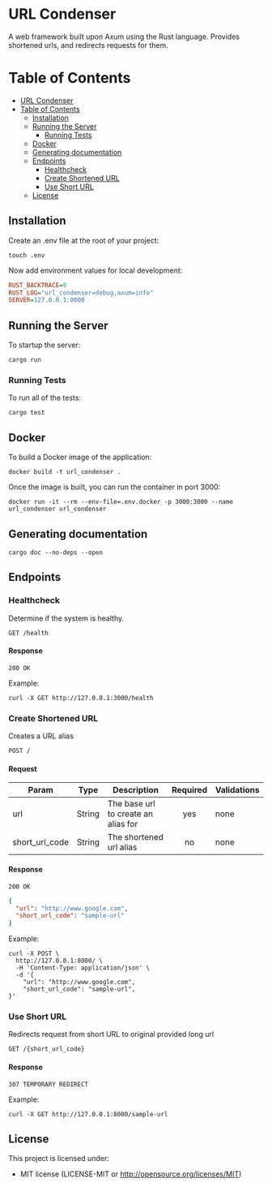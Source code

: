 # URL Condenser

A web framework built upon Axum using the Rust language.
Provides shortened urls, and redirects requests for them.

# Table of Contents

- [URL Condenser](#url-condenser)
- [Table of Contents](#table-of-contents)
  - [Installation](#installation)
  - [Running the Server](#running-the-server)
    - [Running Tests](#running-tests)
  - [Docker](#docker)
  - [Generating documentation](#generating-documentation)
  - [Endpoints](#endpoints)
    - [Healthcheck](#healthcheck)
    - [Create Shortened URL](#create-shortened-url)
    - [Use Short URL](#use-short-url)
  - [License](#license)

## Installation

Create an .env file at the root of your project:

```shell
touch .env
```

Now add environment values for local development:

```ini
RUST_BACKTRACE=0
RUST_LOG="url_condenser=debug,axum=info"
SERVER=127.0.0.1:8000
```

## Running the Server

To startup the server:

```shell
cargo run
```

### Running Tests

To run all of the tests:

```shell
cargo test
```

## Docker

To build a Docker image of the application:

```shell
docker build -t url_condenser .
```

Once the image is built, you can run the container in port 3000:

```shell
docker run -it --rm --env-file=.env.docker -p 3000:3000 --name url_condenser url_condenser
```

## Generating documentation

```shell
cargo doc --no-deps --open
```

## Endpoints

### Healthcheck

Determine if the system is healthy.

`GET /health`

#### Response

`200 OK`

Example:

```shell
curl -X GET http://127.0.0.1:3000/health
```

### Create Shortened URL

Creates a URL alias

`POST /`

#### Request

| Param          | Type   | Description                         | Required | Validations |
| -------------- | ------ | ----------------------------------- | :------: | ----------- |
| url            | String | The base url to create an alias for |   yes    | none        |
| short_url_code | String | The shortened url alias             |    no    | none        |

#### Response

`200 OK`

```json
{
  "url": "http://www.google.com",
  "short_url_code": "sample-url"
}
```

Example:

```shell
curl -X POST \
  http://127.0.0.1:8000/ \
  -H 'Content-Type: application/json' \
  -d '{
    "url": "http://www.google.com",
    "short_url_code": "sample-url",
}'
```

### Use Short URL

Redirects request from short URL to original provided long url

`GET /{short_url_code}`

#### Response

`307 TEMPORARY REDIRECT`

Example:

```shell
curl -X GET http://127.0.0.1:8000/sample-url
```

## License

This project is licensed under:

- MIT license (LICENSE-MIT or <http://opensource.org/licenses/MIT>)
